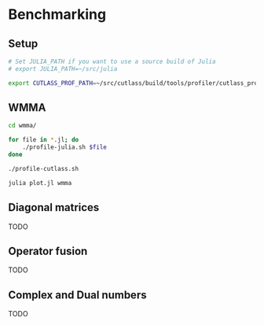 # Benchmarking

## Setup

```bash
# Set JULIA_PATH if you want to use a source build of Julia
# export JULIA_PATH=~/src/julia

export CUTLASS_PROF_PATH=~/src/cutlass/build/tools/profiler/cutlass_profiler
```

## WMMA

```bash
cd wmma/

for file in *.jl; do
    ./profile-julia.sh $file
done

./profile-cutlass.sh

julia plot.jl wmma
```

## Diagonal matrices

TODO

## Operator fusion

TODO

## Complex and Dual numbers

TODO

